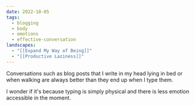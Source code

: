 ```yaml
---
date: 2022-10-05
tags:
  - blogging
  - body
  - emotions
  - effective-conversation
landscapes:
  - "[[Expand My Way of Being]]"
  - "[[Productive Laziness]]"
---
```

Conversations such as blog posts that I write in my head lying in bed or when walking are always better than they end up when I type them.

I wonder if it's because typing is simply physical and there is less emotion accessible in the moment.
